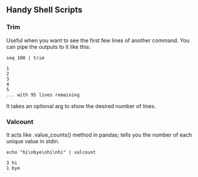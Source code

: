 ## Handy Shell Scripts

### Trim
Useful when you want to see the first few lines of another command. You can pipe the outputs to it like this:

    seq 100 | trim
>>
    1
    2
    3
    4
    5
    ... with 95 lines remaining


It takes an optional arg to show the desired number of lines.


### Valcount
It acts like .value_counts() method in pandas; tells you the number of each unique value in stdin.

    echo "hi\nbye\nhi\nhi" | valcount
>>
    3 hi
    1 bye


